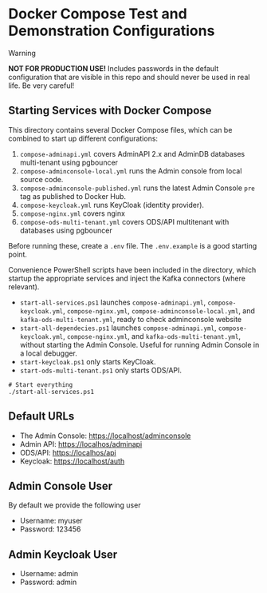 # Docker Compose Test and Demonstration Configurations

> [!WARNING]
> **NOT FOR PRODUCTION USE!** Includes passwords in the default configuration that are
> visible in this repo and should never be used in real life. Be very careful!

## Starting Services with Docker Compose

This directory contains several Docker Compose files, which can be combined to
start up different configurations:

1. `compose-adminapi.yml` covers AdminAPI 2.x and AdminDB databases multi-tenant using pgbouncer
2. `compose-adminconsole-local.yml` runs the Admin console from local source code.
3. `compose-adminconsole-published.yml` runs the latest Admin Console `pre` tag as published to Docker Hub.
4. `compose-keycloak.yml` runs KeyCloak (identity provider).
5. `compose-nginx.yml` covers nginx
6. `compose-ods-multi-tenant.yml` covers ODS/API multitenant with databases using pgbouncer

Before running these, create a `.env` file. The `.env.example` is a good
starting point.

Convenience PowerShell scripts have been included in the directory, which
startup the appropriate services and inject the Kafka connectors (where
relevant).

* `start-all-services.ps1` launches `compose-adminapi.yml`, `compose-keycloak.yml`, `compose-nginx.yml`, `compose-adminconsole-local.yml`,  and
  `kafka-ods-multi-tenant.yml`, ready to check adminconsole website
* `start-all-dependecies.ps1` launches `compose-adminapi.yml`, `compose-keycloak.yml`, `compose-nginx.yml`,  and
  `kafka-ods-multi-tenant.yml`, without starting the Admin Console. Useful for running Admin Console in a
  local debugger.
* `start-keycloak.ps1` only starts KeyCloak.
* `start-ods-multi-tenant.ps1` only starts ODS/API.


```pwsh
# Start everything
./start-all-services.ps1
```

## Default URLs

* The Admin Console: [https://localhost/adminconsole](https://localhost/adminconsole)
* Admin API: [https://localhos/adminapi](https://localhost/adminapi)
* ODS/API: [https://localhos/api](https://localhost/api)
* Keycloak: [https://localhost/auth](https://localhost/auth)

## Admin Console User

By default we provide the following user
* Username: myuser
* Password: 123456

## Admin Keycloak User

* Username: admin
* Password: admin

